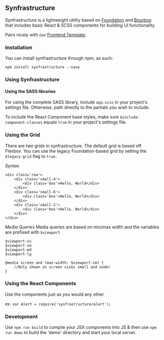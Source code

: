 Synfrastructure
----

Synfrastructure is a lightweight utility based on [Foundation](https://github.com/zurb/foundation) and [Bourbon](https://github.com/thoughtbot/bourbon) that includes basic React & SCSS components for building UI functionality.

Pairs nicely with our [Frontend Template](https://github.com/synapsestudios/frontend-template).

### Installation

You can install synfrastructure through npm, as such:

```
npm install synfrastructure --save
```

### Using Synfrastructure

#### Using the SASS libraries
For using the complete SASS library, include `app.scss` in your project's settings file. Otherwise, path directly to the partials you wish to include.

To include the React Component base styles, make sure `$include-component-classes` equals `true` in your project's settings file.

### Using the Grid
There are two grids in synfrastructure. The default grid is based off Flexbox. You can use the legacy Foundation-based grid by setting the `$legacy-grid` flag to `true`.

*Syntax*
```
<div class='row'>
    <div class='small-4'>
        <div class='box'>Hello, World</div>
    </div>
    <div class='small-6'>
        <div class='box'>Hello, World</div>
    </div>
    <div class='small-2'>
        <div class='box'>Hello, World</div>
    </div>
</div>
```

*Media Queries*
Media queries are based on min/max width and the variables are prefixed with `$viewport`
```
$viewport-xs
$viewport-sm
$viewport-md
$viewport-lg

@media screen and (max-width: $viewport-sm) {
    //Only shown on screen sizes small and under
}
```

### Using the React Components
Use the components just as you would any other.

ex. `var Alert = require('synfrastructure/alert');`

### Development

Use `npm run build` to compile your JSX components into JS & then use `npm run demo` to build the 'demo' directory and start your local server.


